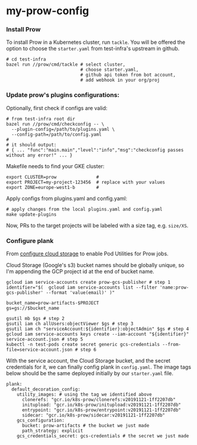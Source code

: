 # my-prow-config

### Install Prow

To install Prow in a Kubernetes cluster, run `tackle`. You will be offered the
option to choose the `starter.yaml` from test-infra's upstream in github.

```
# cd test-infra
bazel run //prow/cmd/tackle # select cluster,
                            # choose starter.yaml,
                            # github api token from bot account,
                            # add webhook in your org/proj
```

### Update prow's plugins configurations:

Optionally, first check if configs are valid:
```
# from test-infra root dir
bazel run //prow/cmd/checkconfig -- \
  --plugin-config=/path/to/plugins.yaml \
  --config-path=/path/to/config.yaml
#
# it should output:
# { ... "func":"main.main","level":"info","msg":"checkconfig passes without any error!" ... }
```

Makefile needs to find your GKE cluster:
```
export CLUSTER=prow               #
export PROJECT=my-project-123456  # replace with your values
export ZONE=europe-west1-b        #
```

Apply configs from plugins.yaml and config.yaml:
```
# apply changes from the local plugins.yaml and config.yaml
make update-plugins
```

Now, PRs to the target projects will be labeled with a size tag, e.g.
`size/XS`.

### Configure plank

From [configure cloud storage](https://github.com/kubernetes/test-infra/blob/master/prow/getting_started_deploy.md#configure-cloud-storage)
to enable Pod Utilities for Prow jobs.

Cloud Storage (Google's s3) bucket names should be globally unique, so I'm
appending the GCP project id at the end of bucket name.

```
gcloud iam service-accounts create prow-gcs-publisher # step 1
identifier="$(  gcloud iam service-accounts list --filter 'name:prow-gcs-publisher' --format 'value(email)' )"

bucket_name=prow-artifacts-$PROJECT
gs=gs://$bucket_name

gsutil mb $gs # step 2
gsutil iam ch allUsers:objectViewer $gs # step 3
gsutil iam ch "serviceAccount:${identifier}:objectAdmin" $gs # step 4
gcloud iam service-accounts keys create --iam-account "${identifier}" service-account.json # step 5
kubectl -n test-pods create secret generic gcs-credentials --from-file=service-account.json # step 6
```

With the service account, the Cloud Storage bucket, and the secret credentials
for it, we can finally config plank in `config.yaml`. The image tags below
should be the same deployed initially by our `starter.yaml` file.

```
plank:
  default_decoration_config:
    utility_images: # using the tag we identified above
      clonerefs: "gcr.io/k8s-prow/clonerefs:v20191121-1ff2207db"
      initupload: "gcr.io/k8s-prow/initupload:v20191121-1ff2207db"
      entrypoint: "gcr.io/k8s-prow/entrypoint:v20191121-1ff2207db"
      sidecar: "gcr.io/k8s-prow/sidecar:v20191121-1ff2207db"
    gcs_configuration:
      bucket: prow-artifacts # the bucket we just made
      path_strategy: explicit
    gcs_credentials_secret: gcs-credentials # the secret we just made
```
